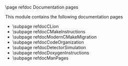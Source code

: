 \page refdoc Documentation pages

This module contains the following documentation pages

- \subpage refdocCLion
- \subpage refdocCMakeInstructions
- \subpage refdocModernCMakeMigration
- \subpage refdocCodeOrganization
- \subpage refdocDetectorSimulation
- \subpage refdocDoxygenInstructions
- \subpage refdocManPages
